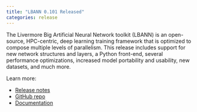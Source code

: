 ```yaml
---
title: "LBANN 0.101 Released"
categories: release
---
```


The Livermore Big Artificial Neural Network toolkit (LBANN) is an open-source, HPC-centric, deep learning training framework that is optimized to compose multiple levels of parallelism. This release includes support for new network structures and layers, a Python front-end, several performance optimizations, increased model portability and usability, new datasets, and much more.

Learn more:
- [Release notes](https://github.com/LLNL/lbann/releases/tag/v0.101)
- [GitHub repo](https://github.com/LLNL/lbann)
- [Documentation](https://github.com/LLNL/lbann/tree/develop/docs)
